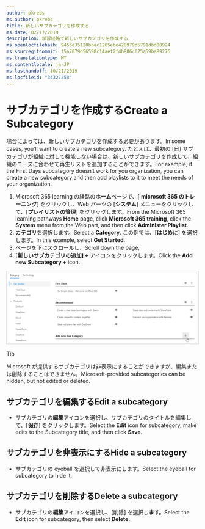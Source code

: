 ```yaml
---
author: pkrebs
ms.author: pkrebs
title: 新しいサブカテゴリを作成する
ms.date: 02/17/2019
description: 学習経路で新しいサブカテゴリを作成する
ms.openlocfilehash: 9455e35120bbac1265ebe428979d5791dbd00924
ms.sourcegitcommit: f5a7079d56598c14aef2f4b886c025a59ba89276
ms.translationtype: MT
ms.contentlocale: ja-JP
ms.lasthandoff: 10/21/2019
ms.locfileid: "34327258"
---
```

# <a name="create-a-subcategory"></a><span data-ttu-id="8e66e-103">サブカテゴリを作成する</span><span class="sxs-lookup"><span data-stu-id="8e66e-103">Create a Subcategory</span></span> 
<span data-ttu-id="8e66e-104">場合によっては、新しいサブカテゴリを作成する必要があります。</span><span class="sxs-lookup"><span data-stu-id="8e66e-104">In some cases, you’ll want to create a new subcategory.</span></span> <span data-ttu-id="8e66e-105">たとえば、最初の [日] サブカテゴリが組織に対して機能しない場合は、新しいサブカテゴリを作成して、組織のニーズに合わせて再生リストを追加することができます。</span><span class="sxs-lookup"><span data-stu-id="8e66e-105">For example, if the First Days subcategory doesn’t work for you organization, you can create a new subcategory and then add playlists to it to meet the needs of your organization.</span></span> 

1. <span data-ttu-id="8e66e-106">Microsoft 365 learning の経路の**ホーム**ページで、[ **microsoft 365 のトレーニング**] をクリックし、Web パーツの [**システム**] メニューをクリックして、[**プレイリストの管理**] をクリックします。</span><span class="sxs-lookup"><span data-stu-id="8e66e-106">From the Microsoft 365 learning pathways **Home** page, click **Microsoft 365 training**, click the **System** menu from the Web part, and then click **Administer Playlist**.</span></span> 
2. <span data-ttu-id="8e66e-107">**カテゴリ**を選択します。</span><span class="sxs-lookup"><span data-stu-id="8e66e-107">Select a **Category**.</span></span> <span data-ttu-id="8e66e-108">この例では、[**はじめ**に] を選択します。</span><span class="sxs-lookup"><span data-stu-id="8e66e-108">In this example, select **Get Started**.</span></span>  
3. <span data-ttu-id="8e66e-109">ページを下にスクロールし、</span><span class="sxs-lookup"><span data-stu-id="8e66e-109">Scroll down the page,</span></span> 
3. <span data-ttu-id="8e66e-110">[**新しいサブカテゴリの追加] +** アイコンをクリックします。</span><span class="sxs-lookup"><span data-stu-id="8e66e-110">Click the **Add new Subcategory +** icon.</span></span>  

![cg-newsubcategory](media/cg-newsubcategory.png)

> [!TIP]
> <span data-ttu-id="8e66e-112">Microsoft が提供するサブカテゴリは非表示にすることができますが、編集または削除することはできません。</span><span class="sxs-lookup"><span data-stu-id="8e66e-112">Microsoft-provided subcategories can be hidden, but not edited or deleted.</span></span> 

## <a name="edit-a-subcategory"></a><span data-ttu-id="8e66e-113">サブカテゴリを編集する</span><span class="sxs-lookup"><span data-stu-id="8e66e-113">Edit a subcategory</span></span>
- <span data-ttu-id="8e66e-114">サブカテゴリの**編集**アイコンを選択し、サブカテゴリのタイトルを編集して、[**保存**] をクリックします。</span><span class="sxs-lookup"><span data-stu-id="8e66e-114">Select the **Edit** icon for subcategory, make edits to the Subcategory title, and then click **Save**.</span></span>

## <a name="hide-a-subcategory"></a><span data-ttu-id="8e66e-115">サブカテゴリを非表示にする</span><span class="sxs-lookup"><span data-stu-id="8e66e-115">Hide a subcategory</span></span>
- <span data-ttu-id="8e66e-116">サブカテゴリの eyeball を選択して非表示にします。</span><span class="sxs-lookup"><span data-stu-id="8e66e-116">Select the eyeball for subcategory to hide it.</span></span> 

## <a name="delete-a-subcategory"></a><span data-ttu-id="8e66e-117">サブカテゴリを削除する</span><span class="sxs-lookup"><span data-stu-id="8e66e-117">Delete a subcategory</span></span>
- <span data-ttu-id="8e66e-118">サブカテゴリの**編集**アイコンを選択し、[削除] を選択し**ます。**</span><span class="sxs-lookup"><span data-stu-id="8e66e-118">Select the **Edit** icon for subcategory, then select **Delete.**</span></span> 
